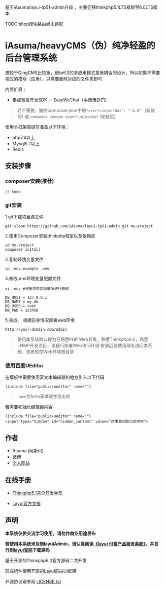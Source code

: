 
基于iAsuma/layui-tp51-admin升级 ，主要迁移thinkphp5.1LTS框架至6.0LTS版本

TODO:shop模块路由尚未适配

iAsuma/heavyCMS（伪）纯净轻盈的后台管理系统
===============

想较于QingCMS比较重，但tp6.0的多应用模式是低耦合的设计，所以如果不需要相应的模块（应用），只需要删除对应的文件夹即可

内置扩展：

+ 集成微信开发SDK -- EasyWeChat（[手册传送门](https://www.easywechat.com/docs/master/overview)）
> 若不需要，删除composer.json中的`"overtrue/wechat": "~4.0" ` (安装前) 或 `composer remove overtrue/wechat` (安装后)

使用本框架需提前准备以下环境：

+ php7.4以上
+ Mysql5.7以上
+ Redis

## 安装步骤

### composer安装(推荐)

```
// todo
```


### git安装
1.git下载项目源文件

~~~
git clone https://github.com/iAsuma/layui-tp51-admin.git my-project
~~~

2.使用Composer安装thinkphp框架以及依赖库

~~~
cd my-project
composer install
~~~

3.复制环境变量文件

~~~
cp .env.example .env
~~~

4.修改.env环境变量配置文件

~~~
vi .env #根据项目实际情况进行修改
~~~
~~~
DB_HOST = 127.0.0.1
DB_NAME = my_db
DB_USER = root
DB_PWD = 123456
~~~

5.完成。 根据自身情况部署web环境

~~~
http://your-domain.com/admin
~~~

> 使用本系统默认视为已熟悉PHP Web开发，熟悉Thinkphp6.0，熟悉LNMP开发项目，请自行部署Web访问环境
> 安装后请使用域名访问本系统，或者放在Web环境根目录

### 使用百度UEditor

在模板中需要使用富文本编辑器的地方引入以下代码
~~~
{include file="public/ueditor" name=""}
~~~

>`name`为form表单域字段名称

若需要初始化编辑器内容
~~~
{include file="public/ueditor" name=""}
<input type="hidden" id="hidden_content" value="这里是初始化的内容">
~~~

## 作者

+ Asuma (阿斯玛)
+ [微博](https://weibo.com/770878450)
+ [个人网站](http://www.udzan.com/)

## 在线手册

+ [Thinkphp5.1完全开发手册](https://www.kancloud.cn/manual/thinkphp5_1/content)

+ [Layui官方文档](https://www.layui.com/doc/)


## 声明

**本系统仅供交流学习使用，请勿作商业用途发布**

**若使用本系统涉及到layuiAdmin，请认真阅读[《layui 付费产品服务条款》](https://fly.layui.com/jie/26280/)，并自行到[layui官网](https://www.layui.com/admin/)下载源码**

基于开源的Thinkphp6.0官方源码二次开发

前端组件使用开源的Layui前端UI框架

开源协议请参阅 [LICENSE.txt](LICENSE.txt)
